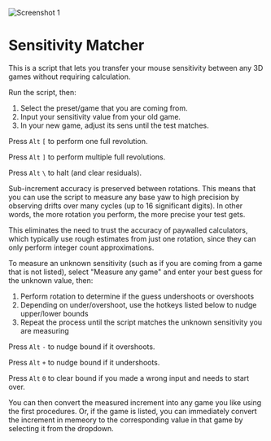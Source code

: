 ![Screenshot 1](https://i.redd.it/z0avmc2lsfe11.png)

# Sensitivity Matcher

This is a script that lets you transfer your mouse sensitivity between any 3D games without requiring calculation.

Run the script, then:

1) Select the preset/game that you are coming from.
2) Input your sensitivity value from your old game.
3) In your new game, adjust its sens until the test matches.

Press `Alt` `[` to perform one full revolution.

Press `Alt` `]` to perform multiple full revolutions.

Press `Alt` `\` to halt (and clear residuals).

Sub-increment accuracy is preserved between rotations. This means that you can use the script to measure any base yaw to high precision by observing drifts over many cycles (up to 16 significant digits). In other words, the more rotation you perform, the more precise your test gets.

This eliminates the need to trust the accuracy of paywalled calculators, which typically use rough estimates from just one rotation, since they can only perform integer count approximations.

To measure an unknown sensitivity (such as if you are coming from a game that is not listed), select "Measure any game" and enter your best guess for the unknown value, then:

1) Perform rotation to determine if the guess undershoots or overshoots
2) Depending on under/overshoot, use the hotkeys listed below to nudge upper/lower bounds
3) Repeat the process until the script matches the unknown sensitivity you are measuring

Press `Alt` `-` to nudge bound if it overshoots.

Press `Alt` `+` to nudge bound if it undershoots.

Press `Alt` `0` to clear bound if you made a wrong input and needs to start over.

You can then convert the measured increment into any game you like using the first procedures. Or, if the game is listed, you can immediately convert the increment in memeory to the corresponding value in that game by selecting it from the dropdown.
